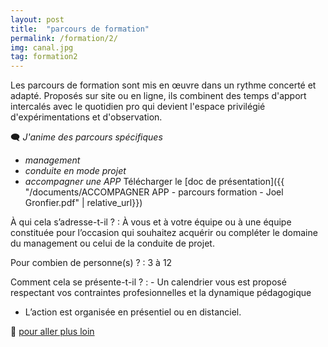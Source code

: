 ```yaml
---
layout: post
title:  "parcours de formation"
permalink: /formation/2/
img: canal.jpg
tag: formation2
---
```

Les parcours de formation sont mis en œuvre dans un rythme concerté et adapté. Proposés sur site ou en ligne, ils combinent des temps d'apport intercalés avec le quotidien pro qui devient l'espace privilégié d'expérimentations et d'observation.

🗨 *J'anime des parcours spécifiques*
- *management*
- *conduite en mode projet*
- *accompagner une APP* Télécharger le [doc de présentation]({{ "/documents/ACCOMPAGNER APP - parcours formation - Joel Gronfier.pdf" | relative_url}})



À qui cela s’adresse-t-il ?
: À vous et à votre équipe ou à une équipe constituée pour l’occasion qui souhaitez acquérir ou compléter le domaine du management ou celui de la conduite de projet.

Pour combien de personne(s) ?
: 3 à 12

Comment cela se présente-t-il ?
: - Un calendrier vous est proposé respectant vos contraintes profesionnelles et la dynamique pédagogique
  - L’action est organisée en présentiel ou en distanciel.

👣 [pour aller plus loin](https://acade-fr.github.io/bheema/contact/)

